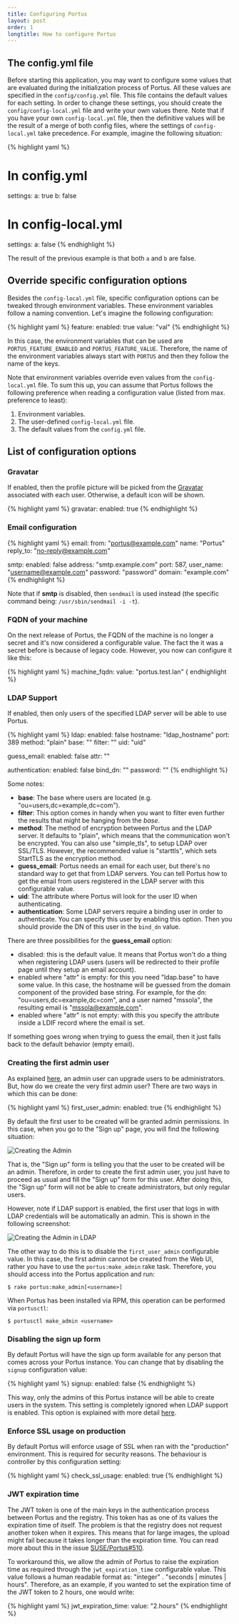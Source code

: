 ```yaml
---
title: Configuring Portus
layout: post
order: 1
longtitle: How to configure Portus
---
```


## The config.yml file

Before starting this application, you may want to configure some values that
are evaluated during the initialization process of Portus. All these values are
specified in the `config/config.yml` file. This file contains the default
values for each setting. In order to change these settings, you should create
the `config/config-local.yml` file and write your own values there. Note that
if you have your own `config-local.yml` file, then the definitive values will
be the result of a merge of both config files, where the settings of
`config-local.yml` take precedence. For example, imagine the following
situation:

{% highlight yaml %}
# In config.yml
settings:
  a: true
  b: false

# In config-local.yml
settings:
  a: false
{% endhighlight %}

The result of the previous example is that both `a` and `b` are false.

## Override specific configuration options

Besides the `config-local.yml` file, specific configuration options can be
tweaked through environment variables. These environment variables follow a
naming convention. Let's imagine the following configuration:

{% highlight yaml %}
feature:
  enabled: true
  value: "val"
{% endhighlight %}

In this case, the environment variables that can be used are `PORTUS_FEATURE_ENABLED` and `PORTUS_FEATURE_VALUE`. Therefore, the name of the environment variables always start with `PORTUS` and then they follow the name of the keys.

Note that environment variables override even values from the `config-local.yml` file. To sum this up, you can assume that Portus follows the following preference when reading a configuration value (listed from max. preference to least):

1. Environment variables.
2. The user-defined `config-local.yml` file.
3. The default values from the `config.yml` file.

## List of configuration options

### Gravatar

If enabled, then the profile picture will be picked from the [Gravatar](https://en.gravatar.com/) associated with each user. Otherwise, a default icon will be shown.

{% highlight yaml %}
gravatar:
  enabled: true
{% endhighlight %}

### Email configuration

{% highlight yaml %}
email:
  from: "portus@example.com"
  name: "Portus"
  reply_to: "no-reply@example.com"

  smtp:
    enabled: false
    address: "smtp.example.com"
    port: 587,
    user_name: "username@example.com"
    password: "password"
    domain: "example.com"
{% endhighlight %}

Note that if **smtp** is disabled, then `sendmail` is used instead (the specific command being: `/usr/sbin/sendmail -i -t`).

### FQDN of your machine

On the next release of Portus, the FQDN of the machine is no longer a secret
and it's now considered a configurable value. The fact the it was a secret
before is because of legacy code. However, you now can configure it like this:

{% highlight yaml %}
machine_fqdn:
  value: "portus.test.lan"
{ endhighlight %}

### LDAP Support

If enabled, then only users of the specified LDAP server will be able to use Portus.

{% highlight yaml %}
ldap:
  enabled: false
  hostname: "ldap_hostname"
  port: 389
  method: "plain"
  base: ""
  filter: ""
  uid: "uid"

  guess_email:
    enabled: false
    attr: ""

  authentication:
    enabled: false
    bind_dn: ""
    password: ""
{% endhighlight %}

Some notes:

- **base**: The base where users are located (e.g. "ou=users,dc=example,dc=com").
- **filter**: This option comes in handy when you want to filter even further the results that might be hanging from the *base*.
- **method**: The method of encryption between Portus and the LDAP server. It defaults to "plain", which means that the communication won't be encrypted. You can also use "simple_tls", to setup LDAP over SSL/TLS. However, the recommended value is "starttls", which sets StartTLS as the encryption method.
- **guess_email**: Portus needs an email for each user, but there's no standard way to get that from LDAP servers. You can tell Portus how to get the email from users registered in the LDAP server with this configurable value.
- **uid**: The attribute where Portus will look for the user ID when authenticating.
- **authentication**: Some LDAP servers require a binding user in order to authenticate. You can specify this user by enabling this option. Then you should provide the DN of this user in the `bind_dn` value.

There are three possibilities for the **guess_email** option:

- disabled: this is the default value. It means that Portus won't do a thing when registering LDAP users (users will be redirected to their profile page until they setup an email account).
- enabled where "attr" is empty: for this you need "ldap.base" to have some value. In this case, the hostname will be guessed from the domain component of the provided base string. For example, for the dn: "ou=users,dc=example,dc=com", and a user named "mssola", the resulting email is "mssola@example.com".
- enabled where "attr" is not empty: with this you specify the attribute inside a LDIF record where the email is set.

If something goes wrong when trying to guess the email, then it just falls back to the default behavior (empty email).

### Creating the first admin user

As explained [here](/features/3_teams_namespaces_and_users.html), an admin user
can upgrade users to be administrators. But, how do we create the very first
admin user? There are two ways in which this can be done:

{% highlight yaml %}
first_user_admin:
  enabled: true
{% endhighlight %}

By default the first user to be created will be granted admin permissions. In
this case, when you go to the "Sign up" page, you will find the following
situation:

![Creating the Admin](/build/images/docs/create-admin.png)

That is, the "Sign up" form is telling you that the user to be created will be
an admin. Therefore, in order to create the first admin user, you just have to
proceed as usual and fill the "Sign up" form for this user. After doing this,
the "Sign up" form will not be able to create administrators, but only regular
users.

However, note if LDAP support is enabled, the first user that logs in with LDAP
credentials will be automatically an admin. This is shown in the following
screenshot:

![Creating the Admin in LDAP](/build/images/docs/create-admin-ldap.png)

The other way to do this is to disable the `first_user_admin` configurable
value. In this case, the first admin cannot be created from the Web UI, rather
you have to use the `portus:make_admin` rake task. Therefore, you should
access into the Portus application and run:

    $ rake portus:make_admin[<username>]

When Portus has been installed via RPM, this operation can be performed via
`portusctl`:

    $ portusctl make_admin <username>

### Disabling the sign up form

By default Portus will have the sign up form available for any person that comes
across your Portus instance. You can change that by disabling the `signup`
configuration value:

{% highlight yaml %}
signup:
  enabled: false
{% endhighlight %}

This way, only the admins of this Portus instance will be able to create users
in the system. This setting is completely ignored when LDAP support is enabled.
This option is explained with more detail
[here](/features/disabling_signup.html).

### Enforce SSL usage on production

By default Portus will enforce usage of SSL when ran with the "production"
environment. This is required for security reasons. The behaviour is controller
by this configuration setting:

{% highlight yaml %}
check_ssl_usage:
  enabled: true
{% endhighlight %}

### JWT expiration time

The JWT token is one of the main keys in the authentication process between
Portus and the registry. This token has as one of its values the expiration
time of itself. The problem is that the registry does not request another token
when it expires. This means that for large images, the upload might fail
because it takes longer than the expiration time. You can read more about this
in the issue [SUSE/Portus#510](https://github.com/SUSE/Portus/issues/510).

To workaround this, we allow the admin of Portus to raise the expiration time
as required through the `jwt_expiration_time` configurable value. This value
follows a human readable format as: "integer" . "seconds | minutes | hours".
Therefore, as an example, if you wanted to set the expiration time of the JWT
token to 2 hours, one would write:

{% highlight yaml %}
jwt_expiration_time:
  value: "2.hours"
{% endhighlight %}
